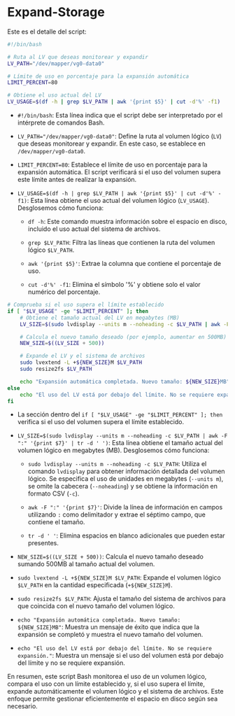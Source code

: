 # Expand-Storage

Este es el detalle del script:

```bash
#!/bin/bash

# Ruta al LV que deseas monitorear y expandir
LV_PATH="/dev/mapper/vg0-data0"

# Límite de uso en porcentaje para la expansión automática
LIMIT_PERCENT=80

# Obtiene el uso actual del LV
LV_USAGE=$(df -h | grep $LV_PATH | awk '{print $5}' | cut -d'%' -f1)
```

- `#!/bin/bash`: Esta línea indica que el script debe ser interpretado por el intérprete de comandos Bash.

- `LV_PATH="/dev/mapper/vg0-data0"`: Define la ruta al volumen lógico (`LV`) que deseas monitorear y expandir. En este caso, se establece en `/dev/mapper/vg0-data0`.

- `LIMIT_PERCENT=80`: Establece el límite de uso en porcentaje para la expansión automática. El script verificará si el uso del volumen supera este límite antes de realizar la expansión.

- `LV_USAGE=$(df -h | grep $LV_PATH | awk '{print $5}' | cut -d'%' -f1)`: Esta línea obtiene el uso actual del volumen lógico (`LV_USAGE`). Desglosemos cómo funciona:

   - `df -h`: Este comando muestra información sobre el espacio en disco, incluido el uso actual del sistema de archivos.
   
   - `grep $LV_PATH`: Filtra las líneas que contienen la ruta del volumen lógico `$LV_PATH`.

   - `awk '{print $5}'`: Extrae la columna que contiene el porcentaje de uso.

   - `cut -d'%' -f1`: Elimina el símbolo '%' y obtiene solo el valor numérico del porcentaje.

```bash
# Comprueba si el uso supera el límite establecido
if [ "$LV_USAGE" -ge "$LIMIT_PERCENT" ]; then
    # Obtiene el tamaño actual del LV en megabytes (MB)
    LV_SIZE=$(sudo lvdisplay --units m --noheading -c $LV_PATH | awk -F ":" '{print $7}' | tr -d ' ')

    # Calcula el nuevo tamaño deseado (por ejemplo, aumentar en 500MB)
    NEW_SIZE=$((LV_SIZE + 500))

    # Expande el LV y el sistema de archivos
    sudo lvextend -L +${NEW_SIZE}M $LV_PATH
    sudo resize2fs $LV_PATH

    echo "Expansión automática completada. Nuevo tamaño: ${NEW_SIZE}MB"
else
    echo "El uso del LV está por debajo del límite. No se requiere expansión."
fi
```

- La sección dentro del `if [ "$LV_USAGE" -ge "$LIMIT_PERCENT" ]; then` verifica si el uso del volumen supera el límite establecido.

- `LV_SIZE=$(sudo lvdisplay --units m --noheading -c $LV_PATH | awk -F ":" '{print $7}' | tr -d ' ')`: Esta línea obtiene el tamaño actual del volumen lógico en megabytes (MB). Desglosemos cómo funciona:

   - `sudo lvdisplay --units m --noheading -c $LV_PATH`: Utiliza el comando `lvdisplay` para obtener información detallada del volumen lógico. Se especifica el uso de unidades en megabytes (`--units m`), se omite la cabecera (`--noheading`) y se obtiene la información en formato CSV (`-c`).

   - `awk -F ":" '{print $7}'`: Divide la línea de información en campos utilizando `:` como delimitador y extrae el séptimo campo, que contiene el tamaño.

   - `tr -d ' '`: Elimina espacios en blanco adicionales que pueden estar presentes.

- `NEW_SIZE=$((LV_SIZE + 500))`: Calcula el nuevo tamaño deseado sumando 500MB al tamaño actual del volumen.

- `sudo lvextend -L +${NEW_SIZE}M $LV_PATH`: Expande el volumen lógico `$LV_PATH` en la cantidad especificada (`+${NEW_SIZE}M`).

- `sudo resize2fs $LV_PATH`: Ajusta el tamaño del sistema de archivos para que coincida con el nuevo tamaño del volumen lógico.

- `echo "Expansión automática completada. Nuevo tamaño: ${NEW_SIZE}MB"`: Muestra un mensaje de éxito que indica que la expansión se completó y muestra el nuevo tamaño del volumen.

- `echo "El uso del LV está por debajo del límite. No se requiere expansión."`: Muestra un mensaje si el uso del volumen está por debajo del límite y no se requiere expansión.

En resumen, este script Bash monitorea el uso de un volumen lógico, compara el uso con un límite establecido y, si el uso supera el límite, expande automáticamente el volumen lógico y el sistema de archivos. Este enfoque permite gestionar eficientemente el espacio en disco según sea necesario.

